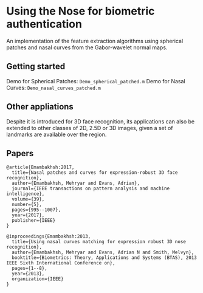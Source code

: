 # Using the Nose for biometric authentication

An implementation of the feature extraction algorithms using spherical patches and nasal curves from the Gabor-wavelet normal maps.

## Getting started

Demo for Spherical Patches: ```Demo_spherical_patched.m```
Demo for Nasal Curves: ```Demo_nasal_curves_patched.m```

## Other appliations

Despite it is introduced for 3D face recognition, its applications can also be extended to other classes of 2D, 2.5D or 3D images, given a set of landmarks are available over the region.

## Papers

```
@article{Emambakhsh:2017,
  title={Nasal patches and curves for expression-robust 3D face recognition},
  author={Emambakhsh, Mehryar and Evans, Adrian},
  journal={IEEE transactions on pattern analysis and machine intelligence},
  volume={39},
  number={5},
  pages={995--1007},
  year={2017},
  publisher={IEEE}
}
```
```
@inproceedings{Emambakhsh:2013,
  title={Using nasal curves matching for expression robust 3D nose recognition},
  author={Emambakhsh, Mehryar and Evans, Adrian N and Smith, Melvyn},
  booktitle={Biometrics: Theory, Applications and Systems (BTAS), 2013 IEEE Sixth International Conference on},
  pages={1--8},
  year={2013},
  organization={IEEE}
}
```
